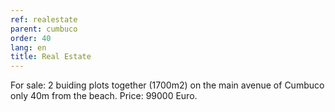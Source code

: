 ```yaml
---
ref: realestate
parent: cumbuco
order: 40
lang: en
title: Real Estate
---
```

For sale: 2 buiding plots together (1700m2) on the main avenue of Cumbuco only 40m from the beach. Price: 99000 Euro.
